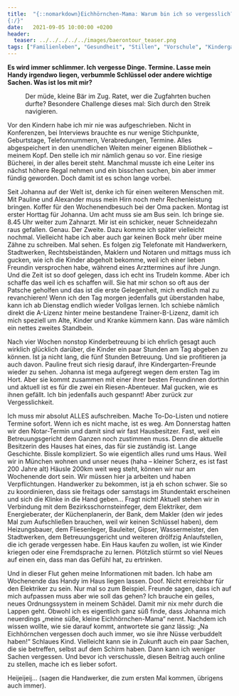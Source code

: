 ```yaml
---
title:  "{::nomarkdown}Eichhörnchen-Mama: Warum bin ich so vergesslich?
{:/}"
date:   2021-09-05 10:00:00 +0200
header:
  teaser: ../../../../../images/baerontour_teaser.png
tags: ["Familienleben", "Gesundheit", "Stillen", "Vorschule", "Kindergarten", "Wohnen mit Kindern"]
---
```


**Es wird immer schlimmer. Ich vergesse Dinge. Termine. Lasse mein Handy irgendwo liegen, verbummle Schlüssel oder andere wichtige Sachen. Was ist los mit mir?**

<figure>
  <img src="../../../../../images/baerontour.png" alt="">
  <figcaption>Der müde, kleine Bär im Zug. Ratet, wer die Zugfahrten buchen durfte? Besondere Challenge dieses mal: Sich durch den Streik navigieren.</figcaption>
</figure>  

Vor den Kindern habe ich mir nie was aufgeschrieben. Nicht in Konferenzen, bei Interviews brauchte es nur wenige Stichpunkte, Geburtstage, Telefonnummern, Verabredungen, Termine. Alles abgespeichert in den unendlichen Weiten meiner eigenen Bibliothek – meinem Kopf. Den stelle ich mir nämlich genau so vor. Eine riesige Bücherei, in der alles bereit steht. Manchmal musste ich eine Leiter ins nächst höhere Regal nehmen und ein bisschen suchen, bin aber immer fündig geworden. Doch damit ist es schon lange vorbei. 

Seit Johanna auf der Welt ist, denke ich für einen weiteren Menschen mit. Mit Pauline und Alexander muss mein Hirn noch mehr Rechenleistung bringen. Koffer für den Wochenendbesuch bei der Oma packen. Montag ist erster Horttag für Johanna. Um acht muss sie am Bus sein. Ich bringe sie. 8.45 Uhr weiter zum Zahnarzt. Mir ist ein schicker, neuer Schneidezahn raus gefallen. Genau. Der Zweite. Dazu komme ich später vielleicht nochmal. Vielleicht habe ich aber auch gar keinen Bock mehr über meine Zähne zu schreiben. Mal sehen. Es folgen zig Telefonate mit Handwerkern, Stadtwerken, Rechtsbeiständen, Maklern und Notaren und mittags muss ich gucken, wie ich die Kinder abgeholt bekomme, weil ich einer lieben Freundin versprochen habe, während eines Arzttermines auf ihre Jungn. Und die Zeit ist so doof gelegen, dass ich echt ins Trudeln komme. Aber ich schaffe das weil ich es schaffen will. Sie hat mir schon so oft aus der Patsche geholfen und das ist die erste Gelegenheit, mich endlich mal zu revanchieren! Wenn ich den Tag morgen jedenfalls gut überstanden habe, kann ich ab Dienstag endlich wieder Vollgas lernen. Ich schiebe nämlich direkt die A-Lizenz hinter meine bestandene Trainer-B-Lizenz, damit ich mich speziell um Alte, Kinder und Kranke kümmern kann. Das wäre nämlich ein nettes zweites Standbein. 

Nach vier Wochen nonstop Kinderbetreuung bi ich ehrlich gesagt auch wirklich glücklich darüber, die Kinder ein paar Stunden am Tag abgeben zu können. Ist ja nicht lang, die fünf Stunden Betreuung. Und sie profitieren ja auch davon. Pauline freut sich riesig darauf, ihre Kindergarten-Freunde wieder zu sehen. Johanna ist mega aufgeregt wegen dem ersten Tag im Hort. Aber sie kommt zusammen mit einer ihrer besten Freundinnen dorthin und aktuell ist es für die zwei ein Riesen-Abenteuer. Mal gucken, wie es ihnen gefällt. Ich bin jedenfalls auch gespannt! Aber zurück zur Vergesslichkeit.

Ich muss mir absolut ALLES aufschreiben. Mache To-Do-Listen und notiere Termine sofort. Wenn ich es nicht mache, ist es weg. Am Donnerstag hatten wir den Notar-Termin und damit sind wir fast Hausbesitzer. Fast, weil ein Betreuungsgericht dem Ganzen noch zustimmen muss. Denn die aktuelle Besitzerin des Hauses hat eines, das für sie zuständig ist. Lange Geschichte. Bissle kompliziert. So wie eigentlich alles rund ums Haus. Weil wir in München wohnen und unser neues (haha – kleiner Scherz, es ist fast 200 Jahre alt) Häusle 200km weit weg steht, können wir nur am Wochenende dort sein. Wir müssen hier ja arbeiten und haben Verpflichtungen. Handwerker zu bekommen, ist ja eh schon schwer. Sie so zu koordinieren, dass sie freitags oder samstags im Stundentakt erscheinen und sich die Klinke in die Hand geben… Fragt nicht! Aktuell stehen wir in Verbindung mit dem Bezirksschornsteinfeger, dem Elektriker, dem Energieberater, der Küchenplanerin, der Bank, dem Makler (den wir jedes Mal zum Aufschließen brauchen, weil wir keinen Schlüssel haben), dem Heizungsbauer, dem Fliesenleger, Bauleiter, Gipser, Wassermeister, den Stadtwerken, dem Betreuungsgericht und weiteren drölfzig Anlaufstellen, die ich gerade vergessen habe. Ein Haus kaufen zu wollen, ist wie Kinder kriegen oder eine Fremdsprache zu lernen. Plötzlich stürmt so viel Neues auf einen ein, dass man das Gefühl hat, zu ertrinken. 

Und in dieser Flut gehen meine Informationen mit baden. Ich habe am Wochenende das Handy im Haus liegen lassen. Doof. Nicht erreichbar für den Elektriker zu sein. Nur mal so zum Beispiel. Freunde sagen, dass ich auf mich aufpassen muss aber wie soll das gehen? Ich brauche ein geiles, neues Ordnungssystem in meinem Schädel. Damit mir nix mehr durch die Lappen geht. Obwohl ich es eigentlich ganz süß finde, dass Johanna mich neuerdings „meine süße, kleine Eichhörnchen-Mama“ nennt. Nachdem ich wissen wollte, wie sie darauf kommt, antwortete sie ganz lässig: „Na Eichhörnchen vergessen doch auch immer, wo sie ihre Nüsse verbuddelt haben!“ Schlaues Kind. Vielleicht kann sie in Zukunft auch ein paar Sachen, die sie betreffen, selbst auf dem Schirm haben. Dann kann ich weniger Sachen vergessen. Und bevor ich verschussle, diesen Beitrag auch online zu stellen, mache ich es lieber sofort. 

Heijeijeij… (sagen die Handwerker, die zum ersten Mal kommen, übrigens auch immer).

 
 
 
 


   


 



 






 






 


 
 






















 








 

   



















  












 






 





  


  






					 


 
 








